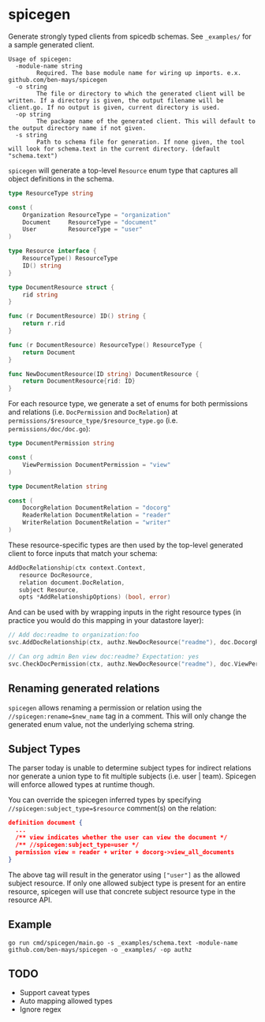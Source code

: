 # spicegen
Generate strongly typed clients from spicedb schemas. See `_examples/` for a sample generated client.

```
Usage of spicegen:
  -module-name string
        Required. The base module name for wiring up imports. e.x. github.com/ben-mays/spicegen
  -o string
        The file or directory to which the generated client will be written. If a directory is given, the output filename will be client.go. If no output is given, current directory is used.
  -op string
        The package name of the generated client. This will default to the output directory name if not given.
  -s string
        Path to schema file for generation. If none given, the tool will look for schema.text in the current directory. (default "schema.text")
```

`spicegen` will generate a top-level `Resource` enum type that captures all object definitions in the schema.

```go
type ResourceType string

const (
	Organization ResourceType = "organization"
	Document     ResourceType = "document"
	User         ResourceType = "user"
)

type Resource interface {
	ResourceType() ResourceType
	ID() string
}

type DocumentResource struct {
	rid string
}

func (r DocumentResource) ID() string {
	return r.rid
}

func (r DocumentResource) ResourceType() ResourceType {
	return Document
}

func NewDocumentResource(ID string) DocumentResource {
	return DocumentResource{rid: ID}
}
```

For each resource type, we generate a set of enums for both permissions and relations (i.e. `DocPermission` and `DocRelation`) at `permissions/$resource_type/$resource_type.go` (i.e. `permissions/doc/doc.go`):

```go
type DocumentPermission string

const (
	ViewPermission DocumentPermission = "view"
)

type DocumentRelation string

const (
	DocorgRelation DocumentRelation = "docorg"
	ReaderRelation DocumentRelation = "reader"
	WriterRelation DocumentRelation = "writer"
)
```

These resource-specific types are then used by the top-level generated client to force inputs that match your schema:

```go
AddDocRelationship(ctx context.Context, 
   resource DocResource, 
   relation document.DocRelation, 
   subject Resource, 
   opts *AddRelationshipOptions) (bool, error)
```

And can be used with by wrapping inputs in the right resource types (in practice you would do this mapping in your datastore layer):

```go
// Add doc:readme to organization:foo
svc.AddDocRelationship(ctx, authz.NewDocResource("readme"), doc.DocorgRelation, authz.NewOrganizationResource("foo"), nil)

// Can org admin Ben view doc:readme? Expectation: yes
svc.CheckDocPermission(ctx, authz.NewDocResource("readme"), doc.ViewPermission, authz.NewUserResource("ben"), nil)
```

## Renaming generated relations

`spicegen` allows renaming a permission or relation using the `//spicegen:rename=$new_name` tag in a comment. This will only change the generated enum value, not the underlying schema string.

## Subject Types
The parser today is unable to determine subject types for indirect relations nor generate a union type to fit multiple subjects (i.e. user | team). Spicegen will enforce allowed types at runtime though. 

You can override the spicegen inferred types by specifying `//spicegen:subject_type=$resource` comment(s) on the relation:

```json
definition document {
  ...
  /** view indicates whether the user can view the document */
  /** //spicegen:subject_type=user */
  permission view = reader + writer + docorg->view_all_documents
}
```

The above tag will result in the generator using `["user"]` as the allowed subject resource. If only one allowed subject type is present for an entire resource, spicegen will use that concrete subject resource type in the resource API.

## Example

```
go run cmd/spicegen/main.go -s _examples/schema.text -module-name github.com/ben-mays/spicegen -o _examples/ -op authz
```

## TODO
* Support caveat types
* Auto mapping allowed types
* Ignore regex
